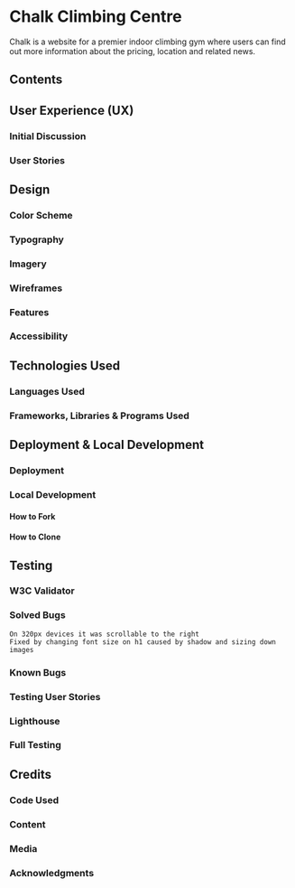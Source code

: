 # Chalk Climbing Centre

Chalk is a website for a premier indoor climbing gym where users can find out more information about the pricing, location and related news.


## Contents
## User Experience (UX)

### Initial Discussion
### User Stories


## Design

### Color Scheme
### Typography
### Imagery
### Wireframes
### Features
### Accessibility


## Technologies Used

### Languages Used
### Frameworks, Libraries & Programs Used

## Deployment & Local Development

### Deployment
### Local Development
#### How to Fork
#### How to Clone


## Testing

### W3C Validator
### Solved Bugs
    On 320px devices it was scrollable to the right
    Fixed by changing font size on h1 caused by shadow and sizing down images
### Known Bugs
### Testing User Stories
### Lighthouse
### Full Testing



## Credits

### Code Used
### Content
### Media
### Acknowledgments